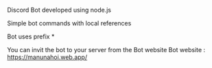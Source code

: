 Discord Bot developed using node.js

Simple bot commands with local references

Bot uses prefix \*

You can invit the bot to your server from the Bot website
Bot website : https://manunahoi.web.app/
